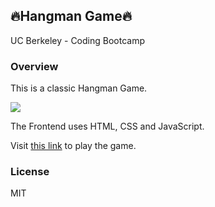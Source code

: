 ## :fire:Hangman Game:fire:

UC Berkeley - Coding Bootcamp

### Overview

This is a classic Hangman Game.

![](https://i.imgur.com/8QXRUXS.png)

The Frontend uses HTML, CSS and JavaScript.

Visit [this link](https://paulakedouk.github.io/hangman-game/) to play the game.

### License

MIT
